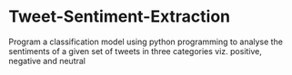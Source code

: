 # Tweet-Sentiment-Extraction
Program a classification model using python programming to analyse the sentiments of a given set of tweets in three categories viz. positive, negative and neutral
